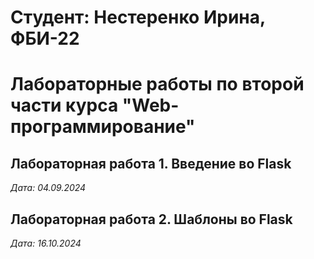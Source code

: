 # Студент: Нестеренко Ирина, ФБИ-22

# Лабораторные работы по второй части курса "Web-программирование"

## Лабораторная работа 1. Введение во Flask

*Дата: 04.09.2024*

## Лабораторная работа 2. Шаблоны во Flask

*Дата: 16.10.2024*

